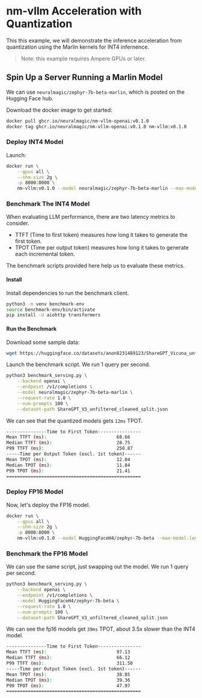 # nm-vllm Acceleration with Quantization

This this example, we will demonstrate the inference acceleration from quantization using the Marlin kernels for INT4 infernence.

> Note: this example requires Ampere GPUs or later.

## Spin Up a Server Running a Marlin Model

We can use `neuralmagic/zephyr-7b-beta-marlin`, which is posted on the Hugging Face hub.

Download the docker image to get started:

```bash
docker pull ghcr.io/neuralmagic/nm-vllm-openai:v0.1.0
docker tag ghcr.io/neuralmagic/nm-vllm-openai:v0.1.0 nm-vllm:v0.1.0
```

### Deploy INT4 Model

Launch:

```bash
docker run \
    --gpus all \
    --shm-size 2g \
    -p 8000:8000 \
    nm-vllm:v0.1.0 --model neuralmagic/zephyr-7b-beta-marlin --max-model-len 4096 --disable-log-requests
```

### Benchmark The INT4 Model

When evaluating LLM performance, there are two latency metrics to consider. 
- TTFT (Time to first token) measures how long it takes to generate the first token. 
- TPOT (Time per output token) measures how long it takes to generate each incremental token.

The benchmark scripts provided here help us to evaluate these metrics.

#### Install
Install dependencies to run the benchmark client.

```bash
python3 -m venv benchmark-env
source benchmark-env/bin/activate
pip install -U aiohttp transformers
```

#### Run the Benchmark

Download some sample data:

```bash
wget https://huggingface.co/datasets/anon8231489123/ShareGPT_Vicuna_unfiltered/resolve/main/ShareGPT_V3_unfiltered_cleaned_split.json
```

Launch the benchmark script. We run 1 query per second.

```bash
python3 benchmark_serving.py \
    --backend openai \
    --endpoint /v1/completions \
    --model neuralmagic/zephyr-7b-beta-marlin \
    --request-rate 1.0 \
    --num-prompts 100 \
    --dataset-path ShareGPT_V3_unfiltered_cleaned_split.json 
```

We can see that the quantized models gets `12ms` TPOT.

```bash
---------------Time to First Token----------------
Mean TTFT (ms):                          68.66     
Median TTFT (ms):                        28.75     
P99 TTFT (ms):                           250.87    
-----Time per Output Token (excl. 1st token)------
Mean TPOT (ms):                          12.04     
Median TPOT (ms):                        11.84     
P99 TPOT (ms):                           21.41     
==================================================
```

### Deploy FP16 Model

Now, let's deploy the FP16 model.

```bash
docker run \
    --gpus all \
    --shm-size 2g \
    -p 8000:8000 \
    nm-vllm:v0.1.0 --model HuggingFaceH4/zephyr-7b-beta --max-model-len 4096 --disable-log-requests
```

### Benchmark the FP16 Model

We can use the same script, just swapping out the model. We run 1 query per second.

```bash
python3 benchmark_serving.py \
    --backend openai \
    --endpoint /v1/completions \
    --model HuggingFaceH4/zephyr-7b-beta \
    --request-rate 1.0 \
    --num-prompts 100 \
    --dataset-path ShareGPT_V3_unfiltered_cleaned_split.json 
```

We can see the fp16 models get `39ms` TPOT, about 3.5x slower than the INT4 model.

```bash
---------------Time to First Token----------------
Mean TTFT (ms):                          97.13     
Median TTFT (ms):                        66.12     
P99 TTFT (ms):                           311.50    
-----Time per Output Token (excl. 1st token)------
Mean TPOT (ms):                          38.85     
Median TPOT (ms):                        39.36     
P99 TPOT (ms):                           47.97     
==================================================
```
